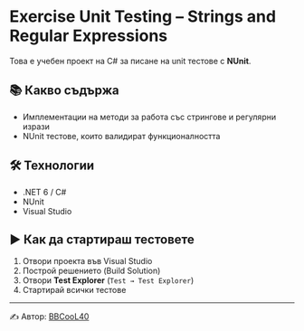 # Exercise Unit Testing – Strings and Regular Expressions

Това е учебен проект на C# за писане на unit тестове с **NUnit**.

## 📚 Какво съдържа
- Имплементации на методи за работа със стрингове и регулярни изрази
- NUnit тестове, които валидират функционалността

## 🛠️ Технологии
- .NET 6 / C#
- NUnit
- Visual Studio

## ▶️ Как да стартираш тестовете
1. Отвори проекта във Visual Studio
2. Построй решението (Build Solution)
3. Отвори **Test Explorer** (`Test → Test Explorer`)
4. Стартирай всички тестове

---

✍️ Автор: [BBCooL40](https://github.com/BBCooL40)
